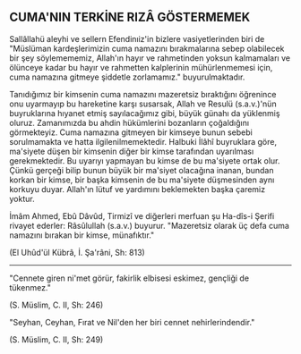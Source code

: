 ## CUMA'NIN TERKİNE RIZÂ GÖSTERMEMEK

Sallâllahü aleyhi ve sellern Efendinıiz'in bizlere vasiyetlerin­den biri de "Müslüman kardeşlerimizin cuma namazını bırakmala­rına sebep olabilecek bir şey söylemememiz, Allah'ın hayır ve rah­metinden yoksun kalmamaları ve ölünceye kadar bu hayır ve rah­metten kalplerinin mühürlenmemesi için, cuma namazına gitmeye şiddetle zorlamamız." buyurulmaktadır.

Tanıdığımız bir kimsenin cuma namazını mazeretsiz bıraktığını öğrenince onu uyarmayıp bu hareketine karşı susarsak, Allah ve Resulü (s.a.v.)'nün buyruklarına hıyanet etmiş sayılacağımız gibi, büyük günahı da yüklenmiş oluruz. Zamanımızda bu ahdin hükümlerini bozanların çoğaldığını görmekteyiz. Cuma namazına gitme­yen bir kimseye bunun sebebi sorulmamakta ve hatta ilgilenilmemektedir. Halbuki İlâhî buyruklara göre, ma'siyete düşen bir kim­senin diğer bir kimse tarafından uyarılması gerekmektedir. Bu uya­rıyı yapmayan bu kimse de bu ma'siyete ortak olur. Çünkü gerçeği bilip bunun büyük bir ma'siyet olacağına inanan, bundan korkan bir kimse, bir başka kimsenin de bu ma'siyete düşmesinden aynı korkuyu duyar. Allah'ın lütuf ve yardımını beklemekten başka ça­remiz yoktur.

İmâm Ahmed, Ebû Dâvûd, Tirmizî ve diğerleri merfuan şu Ha-dîs-i Şerifi rivayet ederler: Râsûlullah (s.a.v.) buyurur. "Mazeret­siz olarak üç defa cuma namazını bırakan bir kimse, münafıktır."

(El Uhûd'ül Kübrâ, İ. Şa'râni, Sh: 813)

<hr>

"Cennete giren ni'met görür, fakirlik elbisesi eskimez, gençliği de tükenmez."

(S. Müslim, C. II, Sh: 246)

"Seyhan, Ceyhan, Fırat ve Nil'den her biri cennet nehirlerindendir."

(S. Müslim, C. II, Sh: 249)

